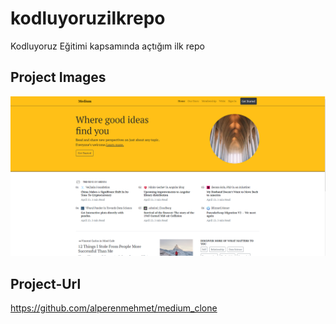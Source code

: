 # kodluyoruzilkrepo

Kodluyoruz Eğitimi kapsamında açtığım ilk repo

## Project Images

![alt text](medium-bootstrap.png "Title")

## Project-Url

https://github.com/alperenmehmet/medium_clone
